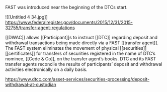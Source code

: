 FAST was introduced near the beginning of the DTCs start.

![[Untitled 4 34.jpg]]
https://www.federalregister.gov/documents/2015/12/31/2015-32755/transfer-agent-regulations

[[DWAC]] allows [[Participant]]s to instruct [[DTC]] regarding deposit and withdrawal transactions being made directly via a FAST [[transfer agent]]. The FAST system eliminates the movement of physical [[securities]] [[certificates]] for transfers of securities registered in the name of DTC’s nominee, [[Cede & Co]], on the transfer agent’s books. DTC and its FAST transfer agents reconcile the results of participants’ deposit and withdrawal activities electronically on a daily basis.

https://www.dtcc.com/asset-services/securities-processing/deposit-withdrawal-at-custodian
